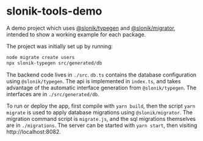 # slonik-tools-demo

A demo project which uses [@slonik/typegen](https://npmjs.com/package/@slonik/typegen) and [@slonik/migrator](https://npmjs.com/package/@slonik/migrator), intended to show a working example for each package.

The project was initially set up by running:
```bash
node migrate create users
npx slonik-typegen src/generated/db
```

The backend code lives in `./src`. `db.ts` contains the database configuration using `@slonik/typegen`. The api is implemented in `index.ts`, and takes advantage of the automatic interface generation from `@slonik/typegen`. The interfaces are in `./src/generated/db`.

To run or deploy the app, first compile with `yarn build`, then the script `yarn migrate` is used to apply database migrations using `@slonik/migrator`. The migration command script is `migrate.js`, and the sql migrations themselves are in `./migrations`. The server can be started with `yarn start`, then visiting http://localhost:8082.

